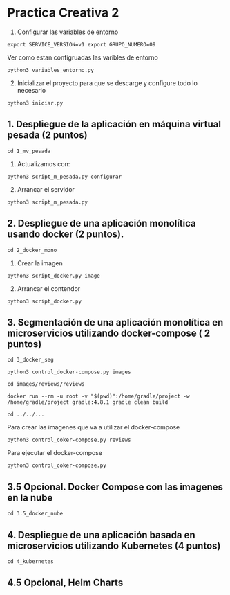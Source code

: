 # Practica Creativa 2


1. Configurar las variables de entorno

```
export SERVICE_VERSION=v1 export GRUPO_NUMERO=09
```
Ver como estan configruadas las varibles de entorno
```
python3 variables_entorno.py
```
2. Inicializar el proyecto para que se descarge y configure todo lo necesario
```
python3 iniciar.py
```


## 1. Despliegue de la aplicación en máquina virtual pesada (2 puntos)
```
cd 1_mv_pesada
```
1. Actualizamos con:
```
python3 script_m_pesada.py configurar
```
2. Arrancar el servidor
```
python3 script_m_pesada.py 
```



## 2. Despliegue de una aplicación monolítica usando docker (2 puntos).

```
cd 2_docker_mono
```
1. Crear la imagen
```
python3 script_docker.py image
```

2. Arrancar el contendor
```
python3 script_docker.py
```

## 3. Segmentación de una aplicación monolítica en microservicios utilizando docker-compose ( 2 puntos)
```
cd 3_docker_seg
```
```
python3 control_docker-compose.py images

```
```
cd images/reviews/reviews
```
```
docker run --rm -u root -v "$(pwd)":/home/gradle/project -w /home/gradle/project gradle:4.8.1 gradle clean build
```

```
cd ../../...
```

Para crear las imagenes que va a utilizar el docker-compose
```
python3 control_coker-compose.py reviews
```

Para ejecutar el docker-compose
```
python3 control_coker-compose.py 
```



## 3.5 Opcional. Docker Compose con las imagenes en la nube

```
cd 3.5_docker_nube
```

## 4. Despliegue de una aplicación basada en microservicios utilizando Kubernetes (4 puntos)
```
cd 4_kubernetes
```

## 4.5 Opcional, Helm Charts
